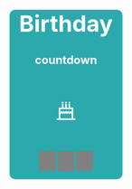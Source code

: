 <!DOCTYPE html>
<html lang="en">
<head>
    <meta charset="UTF-8">
    <meta http-equiv="X-UA-Compatible" content="IE=edge">
    <meta name="viewport" content="width=device-width, initial-scale=1.0">
    <title>Document</title>
    <link rel="stylesheet" href="D:\stu\Web\my.css">
    <style>
        * {
  margin: 0;
  padding: 0;
}
h1 {
  color: #ffffff;
  font-size: 40px;
  text-align: center;
}
h2 {
  font-size: 20px;
  color: #ffffff;
  text-align: center;
}
.countdown {
  position: relative;
  margin: 300px auto;
  width: 200px;
  height: 300px;
  background-color: #2ca9ad;
  border-radius: 10px;
}
.day {
  position: absolute;
  margin: 0 auto;
  width: 40px;
  height: 30px;
  background-color: gray;
  color: white;
  line-height: 30px;
}
.hours {
  position: absolute;
  font-size: 20px;
  text-align: center;
  left: 52px;
  bottom: 15px;
  display: inline-block;
  width: 30px;
  height: 35px;
  background-color: gray;
  color: white;
  line-height: 35px;
}
.min {
  position: absolute;
  font-size: 20px;
  text-align: center;
  bottom: 15px;
  right: 85px;
  display: inline-block;
  width: 30px;
  height: 35px;
  background-color: gray;
  color: white;
  line-height: 35px;
}
.sec {
  position: absolute;
  font-size: 20px;
  text-align: center;
  bottom: 15px;
  right: 52px;
  display: inline-block;
  width: 30px;
  height: 35px;
  background-color: gray;
  color: white;
  line-height: 35px;
}
.icon {
  position: absolute;
  top: 155px;
  right: 76px;
}
p {
  position: absolute;
  top: 210px;
  left: 20px;
  color: #ffffff;
}
    </style>
</head>
<body>
    <div class="countdown"> 
        <h1>Birthday</h1>
        <h2>countdown</h2>
        <svg t="1619570366163" class="icon" viewBox="0 0 1024 1024" version="1.1" xmlns="http://www.w3.org/2000/svg" p-id="1349" width="48" height="48"><path d="M784.222 793.944V385.611H667.556V249.5h-58.333v136.111h-68.056V249.5h-58.333v136.111h-68.056V249.5h-58.333v136.111H239.778V793.944H162v58.333h700v-58.333h-77.778z m-58.333 0H298.111v-167.82l7.925 7.925 41.248-41.248 41.248 41.248 41.247-41.248 41.248 41.248 41.247-41.248 41.248 41.248 41.248-41.248 40.698 40.698 41.248-41.248 41.248 41.248 7.923-7.925v168.37z m0-250.864l-7.923 7.923-41.248-41.248-41.248 41.248-40.698-40.698-0.551-0.551-41.248 41.248-40.698-40.698-41.247 41.248-41.248-41.248-41.247 41.248-41.248-41.248-41.248 41.248-7.925-7.925v-99.684H725.89v99.137zM356.444 171.722h58.333v58.333h-58.333zM482.833 171.722h58.333v58.333h-58.333zM609.222 171.722h58.333v58.333h-58.333z" p-id="1350" fill="#ffffff"></path></svg>
        <p></p>
        <div class="hours"></div>
        <div class="min"></div>
        <div class="sec"></div>
    </div>
</body>
<script>
    var daybox = document.querySelector('.day');
var hoursbox = document.querySelector('.hours');
var minbox = document.querySelector('.min');
var secbox = document.querySelector('.sec');
var textcount = document.querySelector('p');
var birthday = prompt('输入你的生日');
function count() {
    var nowtime = +new Date();
    var birtime = +new Date(birthday);
    var overtime = (birtime - nowtime)/1000;

    var sec = parseInt(overtime % 60);
    sec = sec < 10 ? '0' + sec : sec;
    secbox.innerHTML = sec;

    var min = parseInt(overtime / 60 % 60)
    min = min < 10 ? '0' +min : min;
    minbox.innerHTML = min;
    
    var hours = parseInt(overtime / 60 / 60 %24);
    hours = hours < 10 ? '0' + hours :hours;
    hoursbox .innerHTML = hours;

    var day = parseInt(overtime /60 / 60 / 24);
    day = day < 10 ? '0' + day : day;

    textcount.innerHTML = '距离你的生日还剩' + day + '天'
}
count()
setInterval(() => {
    count()
}, 1000);
console.log( typeof(birthday));
</script>
</html>   
